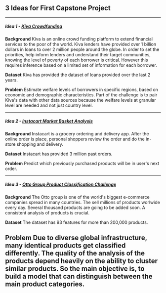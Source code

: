 ## 3 Ideas for First Capstone Project


---
##### Idea 1 - [Kiva Crowdfunding](https://www.kaggle.com/kiva/data-science-for-good-kiva-crowdfunding)

**Background** 
Kiva is an online crowd funding platform to extend financial services to the poor of the world. Kiva lenders have provided over 1 billion dollars in loans to over 2 million people around the globe. In order to set the priorities, help inform lenders and understand their target communities, knowing the level of poverty of each borrower is critical. However this requires inference based on a limited set of information for each borrower.

**Dataset**
Kiva has provided the dataset of loans provided over the last 2 years.

**Problem**
Estimate welfare levels of borrowers in specific regions, based on economic and demographic characteristics. Part of the challenge is to pair Kiva's data with other data sources because the welfare levels at granular level are needed and not just country level.

---
##### Idea 2 - [Instacart Market Basket Analysis](https://www.kaggle.com/c/instacart-market-basket-analysis)

**Background**
Instacart is a grocery ordering and delivery app. After the online order is place, personal shoppers review the order and do the in-store shopping and delivery.

**Dataset**
Instacart has provided 3 million past orders.

**Problem**
Predict which previously purchased products will be in user's next order.

---
##### Idea 3 - [Otto Group Product Classification Challenge](https://www.kaggle.com/c/otto-group-product-classification-challenge)

**Background**
The Otto group is one of the world's biggest e-commerce companies spread in many countries. The sell millions of products worlwide every day. Several thousand products are going to be added soon. A consistent analysis of products is crucial.

**Dataset**
The dataset has 93 features for more than 200,000 products.

**Problem**
Due to diverse global infrastructure, many identical products get classified differently. The quality of the analysis of the products depend heavily on the ability to cluster similar products. So the main objective is, to build a model that can distinguish between the main product categories.
---
